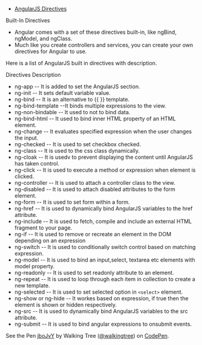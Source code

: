 * [AngularJS Directives](https://docs.angularjs.org/api/ng/directive)

Built-In Directives
*	Angular comes with a set of these directives built-in, like ngBind, ngModel, and ngClass. 
*	Much like you create controllers and services, you can create your own directives for Angular to use.

Here is a list of AngularJS built in directives with description.

 Directives 	Description 
  * ng-app -- It is added to set the AngularJS section. 
  * ng-init -- It sets default variable value.
  * ng-bind -- It is an alternative to {{ }} template.
  * ng-bind-template --It binds multiple expressions to the view.
  * ng-non-bindable -- It used to not to bind data.
  * ng-bind-html -- It used to bind inner HTML property of an HTML element.
  * ng-change -- It evaluates specified expression when the user changes the input.
  * ng-checked -- It is used to set checkbox checked.
  * ng-class -- It is used to the css class dynamically.
  * ng-cloak -- It is usedv to prevent displaying the content until AngularJS has taken control.
  * ng-click -- It is used to execute a method or expression when element is clicked.
  * ng-controller -- It is used to attach a controller class to the view.
  * ng-disabled -- It is used to attach disabled attributes to the form element.
  * ng-form -- It is used to set form within a form.
  * ng-href -- It is used to dynamically bind AngularJS variables to the href attribute.
  * ng-include -- It is used to fetch, compile and include an external HTML fragment to your page.
  * ng-if -- It is used to remove or recreate an element in the DOM depending on an expression
  * ng-switch -- It is used to conditionally switch control based on matching expression.
  * ng-model -- It is used to bind an input,select, textarea etc elements with model property.
  * ng-readonly -- It is used to set readonly attribute to an element.
  * ng-repeat -- It is used to loop through each item in collection to create a new template.
  * ng-selected -- It is used to set selected option in `<select>` element.
  * ng-show or ng-hide -- It workes based on expression, if true then the element is shown or hidden respectively.
  * ng-src -- It is used to dynamically bind AngularJS variables to the src attribute.
  * ng-submit -- It is used to bind angular expressions to onsubmit events.
 

<p data-height="268" data-theme-id="0" data-slug-hash="jboJvY" data-default-tab="result" data-user="walkingtree" class='codepen'>See the Pen <a href='http://codepen.io/walkingtree/pen/jboJvY/'>jboJvY</a> by Walking Tree (<a href='http://codepen.io/walkingtree'>@walkingtree</a>) on <a href='http://codepen.io'>CodePen</a>.</p>
<script async src="//assets.codepen.io/assets/embed/ei.js"></script>
  

